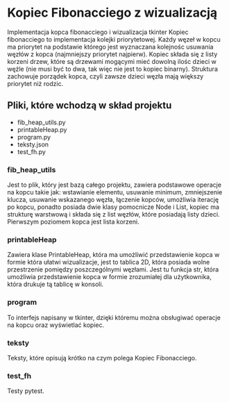 # Kopiec Fibonacciego z wizualizacją
Implementacja kopca fibonacciego i wizualizacja tkinter
Kopiec fibonacciego to implementacja kolejki priorytetowej. Każdy węzeł w kopcu ma priorytet na podstawie którego jest wyznaczana kolejnośc usuwania węzłów z kopca (najmniejszy priorytet najpierw). Kopiec składa się z listy korzeni drzew, które są drzewami mogącymi mieć dowolną ilośc dzieci w węźle (nie musi być to dwa, tak więc nie jest to kopiec binarny). Struktura zachowuje porządek kopca, czyli zawsze dzieci węzła mają większy priorytet niż rodzic.
## Pliki, które wchodzą w skład projektu
- fib_heap_utils.py
- printableHeap.py
- program.py
- teksty.json
- test_fh.py
### fib_heap_utils
Jest to plik, który jest bazą całego projektu, zawiera podstawowe operacje na kopcu takie jak: wstawianie elementu, usuwanie minimum, zmniejszenie klucza, usuwanie wskazanego węzła, łączenie kopców, umożliwia iterację po kopcu, ponadto posiada dwie klasy pomocnicze Node i List, kopiec ma strukturę warstwową i składa się z list węzłów, które posiadają listy dzieci. Pierwszym poziomem kopca jest lista korzeni.
### printableHeap
Zawiera klase PrintableHeap, która ma umożliwić przedstawienie kopca w formie która ułatwi wizualizacje, jest to tablica 2D, która posiada wolne przestrzenie pomiędzy poszczególnymi węzłami. Jest tu funkcja str, która umożliwia przedstawienie kopca w formie zrozumiałej dla użytkownika, która drukuje tą tablicę w konsoli.
### program
To interfejs napisany w tkinter, dzięki któremu można obsługiwać operacje na kopcu oraz wyświetlać kopiec.
### teksty
Teksty, które opisują krótko na czym polega Kopiec Fibonacciego.
### test_fh
Testy pytest.
